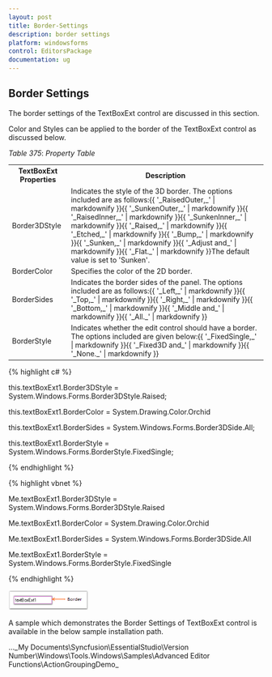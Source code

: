 ```yaml
---
layout: post
title: Border-Settings
description: border settings
platform: windowsforms
control: EditorsPackage
documentation: ug
---
```


## Border Settings

The border settings of the TextBoxExt control are discussed in this section.

Color and Styles can be applied to the border of the TextBoxExt control as discussed below.

_Table_ _375_: _Property Table_

<table>
<tr>
<th>
TextBoxExt Properties</th><th>
Description</th></tr>
<tr>
<td>
Border3DStyle</td><td>
Indicates the style of the 3D border. The options included are as follows:{{ '_RaisedOuter,_' | markdownify }}{{ '_SunkenOuter,_' | markdownify }}{{ '_RaisedInner,_' | markdownify }}{{ '_SunkenInner,_' | markdownify }}{{ '_Raised,_' | markdownify }}{{ '_Etched,_' | markdownify }}{{ '_Bump,_' | markdownify }}{{ '_Sunken,_' | markdownify }}{{ '_Adjust and_' | markdownify }}{{ '_Flat._' | markdownify }}The default value is set to 'Sunken'.</td></tr>
<tr>
<td>
BorderColor</td><td>
Specifies the color of the 2D border.</td></tr>
<tr>
<td>
BorderSides</td><td>
Indicates the border sides of the panel. The options included are as follows:{{ '_Left,_' | markdownify }}{{ '_Top,_' | markdownify }}{{ '_Right,_' | markdownify }}{{ '_Bottom,_' | markdownify }}{{ '_Middle and_' | markdownify }}{{ '_All._' | markdownify }}</td></tr>
<tr>
<td>
BorderStyle</td><td>
Indicates whether the edit control should have a border. The options included are given below:{{ '_FixedSingle,_' | markdownify }}{{ '_Fixed3D and_' | markdownify }}{{ '_None._' | markdownify }}</td></tr>
</table>


{% highlight c# %}



this.textBoxExt1.Border3DStyle = System.Windows.Forms.Border3DStyle.Raised;

this.textBoxExt1.BorderColor = System.Drawing.Color.Orchid

this.textBoxExt1.BorderSides = System.Windows.Forms.Border3DSide.All;

this.textBoxExt1.BorderStyle = System.Windows.Forms.BorderStyle.FixedSingle;

{% endhighlight %}

{% highlight vbnet %}



Me.textBoxExt1.Border3DStyle = System.Windows.Forms.Border3DStyle.Raised

Me.textBoxExt1.BorderColor = System.Drawing.Color.Orchid

Me.textBoxExt1.BorderSides = System.Windows.Forms.Border3DSide.All

Me.textBoxExt1.BorderStyle = System.Windows.Forms.BorderStyle.FixedSingle

{% endhighlight %}

![](Border-Settings_images/Border-Settings_img1.png)



A sample which demonstrates the Border Settings of TextBoxExt control is available in the below sample installation path.

…\_My Documents\Syncfusion\EssentialStudio\Version Number\Windows\Tools.Windows\Samples\Advanced Editor Functions\ActionGroupingDemo_

